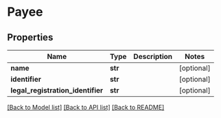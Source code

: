 # Payee

## Properties
Name | Type | Description | Notes
------------ | ------------- | ------------- | -------------
**name** | **str** |  | [optional] 
**identifier** | **str** |  | [optional] 
**legal_registration_identifier** | **str** |  | [optional] 

[[Back to Model list]](../README.md#documentation-for-models) [[Back to API list]](../README.md#documentation-for-api-endpoints) [[Back to README]](../README.md)


